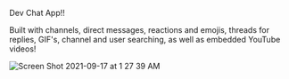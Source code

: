 Dev Chat App!!

Built with channels, direct messages, reactions and emojis, threads for replies, GIF's, channel and user searching, as well as embedded YouTube videos!

![Screen Shot 2021-09-17 at 1 27 39 AM](https://user-images.githubusercontent.com/67943741/133729374-c0584f80-ef26-454c-981d-877acf1e564e.png)
